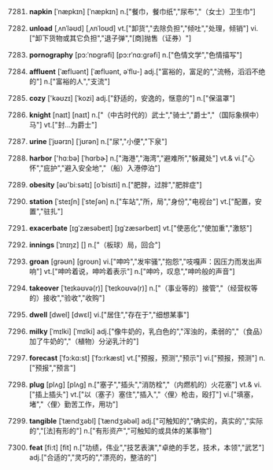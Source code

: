 7281. **napkin**
[ˈnæpkɪn]  [ˈnæpkɪn]
n.["餐巾，餐巾纸","尿布","（女士）卫生巾"]  

7282. **unload**
[ˌʌnˈləʊd]  [ˌʌnˈloʊd]
vt.["卸货","去除负担","倾吐","处理，倾销"]  vi.["卸下货物或其它负担","退子弹","[商]抛售（证券）"]  

7283. **pornography**
[pɔ:ˈnɒgrəfi]  [pɔ:rˈnɑ:grəfi]
n.["色情文学","色情描写"]  

7284. **affluent**
[ˈæfluənt]  [ˈæfluənt, əˈflu-]
adj.["富裕的，富足的","流畅，滔滔不绝的"]  n.["富裕的人","支流"]  

7285. **cozy**
['kəʊzɪ]  [ˈkozi]
adj.["舒适的，安逸的，惬意的"]  n.["保温罩"]  

7286. **knight**
[naɪt]  [naɪt]
n.["（中古时代的）武士","骑士","爵士","（国际象棋中）马"]  vt.["封…为爵士"]  

7287. **urine**
[ˈjʊərɪn]  [ˈjʊrən]
n.["尿","小便","下泉"]  

7288. **harbor**
['hɑ:bə]  [ˈhɑrbɚ]
n.["海港","海湾","避难所","躲藏处"]  vt.& vi.["心怀","庇护","避入安全地","（船）入港停泊"]  

7289. **obesity**
[əʊ'bi:sətɪ]  [oˈbisɪti]
n.["肥胖，过胖","肥胖症"]  

7290. **station**
[ˈsteɪʃn]  [ˈsteʃən]
n.["车站","所，局","身份","电视台"]  vt.["配置，安置","驻扎"]  

7291. **exacerbate**
[ɪgˈzæsəbeɪt]  [ɪgˈzæsərbeɪt]
vt.["使恶化","使加重","激怒"]  

7292. **innings**
[ˈɪnɪŋz]  []
n.["（板球）局，回合"]  

7293. **groan**
[grəʊn]  [groʊn]
vi.["呻吟","发牢骚","抱怨","吱嘎声：因压力而发出声响"]  vt.["呻吟着说，呻吟着表示"]  n.["呻吟，叹息","呻吟般的声音"]  

7294. **takeover**
[ˈteɪkəʊvə(r)]  [ˈteɪkoʊvə(r)]
n.["（事业等的）接管","（经营权等的）接收","验收","收购"]  

7295. **dwell**
[dwel]  [dwɛl]
vi.["居住","存在于","细想某事"]  

7296. **milky**
[ˈmɪlki]  [ˈmɪlki]
adj.["像牛奶的，乳白色的","浑浊的，柔弱的","（食品）加了牛奶的","（植物）分泌乳汁的"]  

7297. **forecast**
[ˈfɔ:kɑ:st]  [ˈfɔ:rkæst]
vt.["预报，预测","预示"]  vi.["预报，预测"]  n.["预报","预言"]  

7298. **plug**
[plʌg]  [plʌɡ]
n.["塞子","插头","消防栓","（内燃机的）火花塞"]  vt.& vi.["插上插头"]  vt.["以（塞子）塞住","插入","〈俚〉枪击，殴打"]  vi.["填塞，堵","〈俚〉勤苦工作，用功"]  

7299. **tangible**
[ˈtændʒəbl]  [ˈtændʒəbəl]
adj.["可触知的","确实的，真实的","实际的","[法]有形的"]  n.["有形资产","可触知的或具体的某事物"]  

7300. **feat**
[fi:t]  [fit]
n.["功绩，伟业","技艺表演","卓绝的手艺，技术，本领","武艺"]  adj.["合适的","灵巧的","漂亮的，整洁的"]  

